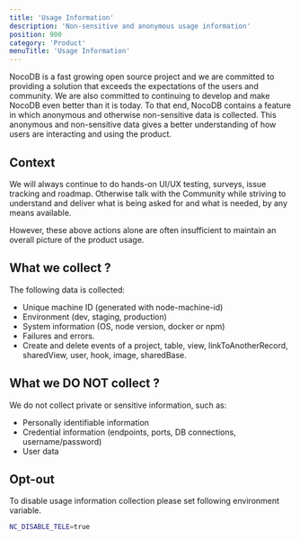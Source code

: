 ```yaml
---
title: 'Usage Information'
description: 'Non-sensitive and anonymous usage information'
position: 900
category: 'Product'
menuTitle: 'Usage Information'
---
```


NocoDB is a fast growing open source project and we are committed to providing a solution that exceeds the expectations of the users and community.
We are also committed to continuing to develop and make NocoDB even better than it is today.
To that end, NocoDB contains a feature in which anonymous and otherwise non-sensitive data is collected.
This anonymous and non-sensitive data gives a better understanding of how users are interacting and using the product.

## Context
We will always continue to do hands-on UI/UX testing, surveys, issue tracking and roadmap. 
Otherwise talk with the Community while striving to understand 
and deliver what is being asked for and what is needed, by any means available.

However, these above actions alone are often insufficient to maintain an overall picture of the product usage. 

## What we collect ?
The following data is collected:
- Unique machine ID (generated with node-machine-id)
- Environment (dev, staging, production)
- System information (OS, node version, docker or npm)
- Failures and errors.
- Create and delete events of a project, table, view, linkToAnotherRecord, sharedView, user, hook, image, sharedBase.


## What we DO NOT collect ?
We do not collect private or sensitive information, such as:
- Personally identifiable information 
- Credential information (endpoints, ports, DB connections, username/password)
- User data


## Opt-out
To disable usage information collection please set following environment variable.


```bash
NC_DISABLE_TELE=true
```